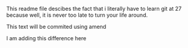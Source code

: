 This readme file descibes the fact that i literally have to learn git at 27 because well, it is never too late to turn your life around.

This text will be commited using amend

I am adding this difference here